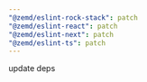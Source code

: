 ```yaml
---
"@zemd/eslint-rock-stack": patch
"@zemd/eslint-react": patch
"@zemd/eslint-next": patch
"@zemd/eslint-ts": patch
---
```


update deps
